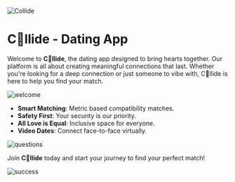 ![Collide](https://github.com/user-attachments/assets/ed6dfd81-a13a-4b43-b444-51bdd9e476da)

# C💛llide - Dating App

Welcome to **C💛llide**, the dating app designed to bring hearts together. Our platform is all about creating meaningful connections that last. Whether you're looking for a deep connection or just someone to vibe with, C💛llide is here to help you find your match.

![welcome](https://github.com/user-attachments/assets/d4b214ea-eab2-4f0f-8986-f370cb465d06)



- **Smart Matching**: Metric based compatibility matches.
- **Safety First**: Your security is our priority.
- **All Love is Equal**: Inclusive space for everyone.
- **Video Dates**: Connect face-to-face virtually.

![questions](https://github.com/user-attachments/assets/b88b0873-ca49-4e17-a163-3172cf223548)


Join **C💛llide** today and start your journey to find your perfect match!

![success](https://github.com/user-attachments/assets/23319504-f175-431e-acbb-385b9447a38e)
